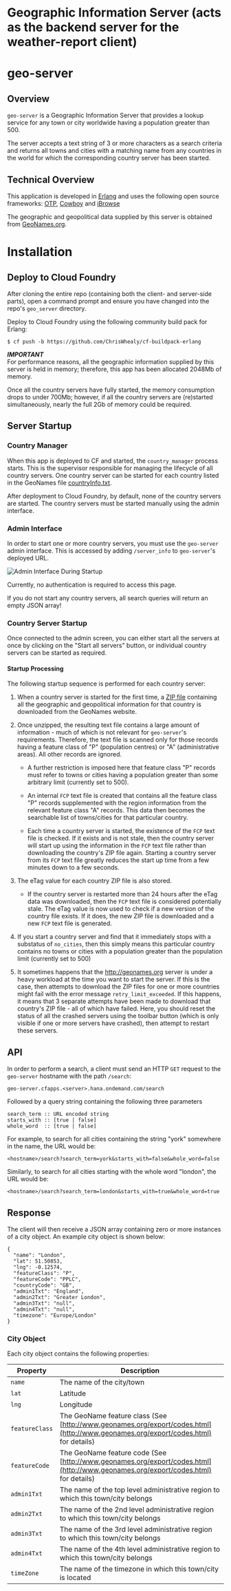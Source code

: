 # Geographic Information Server (acts as the backend server for the weather-report client)

#  geo-server

## Overview

`geo-server` is a Geographic Information Server that provides a lookup service for any town or city worldwide having a population greater than 500.

The server accepts a text string of 3 or more characters as a search criteria and returns all towns and cities with a matching name from any countries in the world for which the corresponding country server has been started.

## Technical Overview

This application is developed in [Erlang](http://www.erlang.org/) and uses the following open source frameworks: [OTP](http://erlang.org/doc/),  [Cowboy](https://ninenines.eu/) and [iBrowse](https://github.com/cmullaparthi/ibrowse)

The geographic and geopolitical data supplied by this server is obtained from [GeoNames.org](http://www.geonames.org).

# Installation

##  Deploy to Cloud Foundry

After cloning the entire repo (containing both the client- and server-side parts), open a command prompt and ensure you have changed into the repo's `geo_server` directory.

Deploy to Cloud Foundry using the following community build pack for Erlang:

    $ cf push -b https://github.com/ChrisWhealy/cf-buildpack-erlang

***IMPORTANT***  
For performance reasons, all the geographic information supplied by this server is held in memory; therefore, this app has been allocated 2048Mb of memory.

Once all the country servers have fully started, the memory consumption drops to under 700Mb; however, if all the country servers are (re)started simultaneously, nearly the full 2Gb of memory could be required.

##  Server Startup

### Country Manager

When this app is deployed to CF and started, the `country_manager` process starts.  This is the supervisor responsible for managing the lifecycle of all country servers.  One country server can be started for each country listed in the GeoNames file [countryInfo.txt](http://download.geonames.org/export/dump/countryInfo.txt).

After deployment to Cloud Foundry, by default, none of the country servers are started.  The country servers must be started manually using the admin interface.

### Admin Interface

In order to start one or more country servers, you must use the `geo-server` admin interface.  This is accessed by adding `/server_info` to `geo-server`'s deployed URL.

![Admin Interface During Startup](./docs/Admin%20Interface.png "Admin Interface During Startup")

Currently, no authentication is required to access this page.

If you do not start any country servers, all search queries will return an empty JSON array!

### Country Server Startup

Once connected to the admin screen, you can either start all the servers at once by clicking on the "Start all servers" button, or individual country servers can be started as required.

#### Startup Processing

The following startup sequence is performed for each country server:

1. When a country server is started for the first time, a [ZIP file](http://download.geonames.org/export/dump/) containing all the geographic and geopolitical information for that country is downloaded from the GeoNames website.

1. Once unzipped, the resulting text file contains a large amount of information - much of which is not relevant for `geo-server`'s requirements.  Therefore, the text file is scanned only for those records having a feature class of "P" (population centres) or "A" (administrative areas).  All other records are ignored.

    * A further restriction is imposed here that feature class "P" records must refer to towns or cities having a population greater than some arbitrary limit (currently set to 500).

    * An internal `FCP` text file is created that contains all the feature class "P" records supplemented with the region information from the relevant feature class "A" records.  This data then becomes the searchable list of towns/cities for that particular country.

    * Each time a country server is started, the existence of the `FCP` text file is checked.  If it exists and is not stale, then the country server will start up using the information in the `FCP` text file rather than downloading the country's ZIP file again.  Starting a country server from its `FCP` text file greatly reduces the start up time from a few minutes down to a few seconds.

1. The eTag value for each country ZIP file is also stored.

    * If the country server is restarted more than 24 hours after the eTag data was downloaded, then the `FCP` text file is considered potentially stale.  The eTag value is now used to check if a new version of the country file exists.  If it does, the new ZIP file is downloaded and a new `FCP` text file is generated.


1. If you start a country server and find that it immediately stops with a substatus of `no_cities`, then this simply means this particular country contains no towns or cities with a population greater than the population limit (currently set to 500)

1. It sometimes happens that the <http://geonames.org> server is under a heavy workload at the time you want to start the server.  If this is the case, then attempts to download the ZIP files for one or more countries might fail with the error message `retry_limit_exceeded`.  If this happens, it means that 3 separate attempts have been made to download that country's ZIP file - all of which have failed.  Here, you should reset the status of all the crashed servers using the toolbar button (which is only visible if one or more servers have crashed), then attempt to restart these servers.



##  API

In order to perform a search, a client must send an HTTP `GET` request to the `geo-server` hostname with the path `/search`:

`geo-server.cfapps.<server>.hana.ondemand.com/search`

Followed by a query string containing the following three parameters

    search_term :: URL encoded string
    starts_with :: [true | false]
    whole_word  :: [true | false]

For example, to search for all cities containing the string "york" somewhere in the name, the URL would be:

`<hostname>/search?search_term=york&starts_with=false&whole_word=false`

Similarly, to search for all cities starting with the whole word "london", the URL would be:

`<hostname>/search?search_term=london&starts_with=true&whole_word=true`

##  Response

The client will then receive a JSON array containing zero or more instances of a city object.  An example city object is shown below:

    {
      "name": "London",
      "lat": 51.50853,
      "lng": -0.12574,
      "featureClass": "P",
      "featureCode": "PPLC",
      "countryCode": "GB",
      "admin1Txt": "England",
      "admin2Txt": "Greater London",
      "admin3Txt": "null",
      "admin4Txt": "null",
      "timezone": "Europe/London"
    }

###  City Object

Each city object contains the following properties:

| Property | Description |
|---|---|
|  `name` | The name of the city/town |
| `lat` | Latitude |
| `lng` | Longitude |
| `featureClass` | The GeoName feature class (See [http://www.geonames.org/export/codes.html](http://www.geonames.org/export/codes.html) for details) |
| `featureCode` | The GeoName feature code (See [http://www.geonames.org/export/codes.html](http://www.geonames.org/export/codes.html) for details) |
| `admin1Txt` | The name of the top level administrative region to which this town/city belongs |
| `admin2Txt` | The name of the 2nd level administrative region to which this town/city belongs |
| `admin3Txt` | The name of the 3rd level administrative region to which this town/city belongs |
| `admin4Txt` | The name of the 4th level administrative region to which this town/city belongs |
| `timeZone` | The name of the timezone in which this town/city is located |

